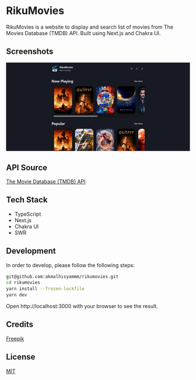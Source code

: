 # RikuMovies

RikuMovies is a website to display and search list of movies from The Movies Database (TMDB) API. Built using Next.js and Chakra UI.

## Screenshots

![Screenshot](https://github.com/akmalhisyammm/akmalhisyam.my.id/blob/main/public/projects/previews/rikumovies_preview.png?raw=true)

## API Source

[The Movie Database (TMDB) API](https://developers.themoviedb.org/3)

## Tech Stack

- TypeScript
- Next.js
- Chakra UI
- SWR

## Development

In order to develop, please follow the following steps:

```bash
git@github.com:akmalhisyammm/rikumovies.git
cd rikumovies
yarn install --frozen-lockfile
yarn dev
```

Open http://localhost:3000 with your browser to see the result.

## Credits

[Freepik](https://www.freepik.com/)

## License

[MIT](./LICENSE)
